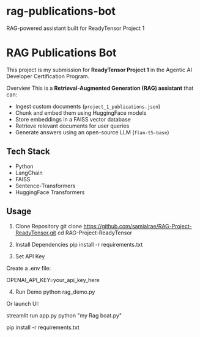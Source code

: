 # rag-publications-bot
RAG-powered assistant built for ReadyTensor Project 1

# RAG Publications Bot

This project is my submission for **ReadyTensor Project 1** in the Agentic AI Developer Certification Program.

 Overview
This is a **Retrieval-Augmented Generation (RAG) assistant** that can:
- Ingest custom documents (`project_1_publications.json`)
- Chunk and embed them using HuggingFace models
- Store embeddings in a FAISS vector database
- Retrieve relevant documents for user queries
- Generate answers using an open-source LLM (`flan-t5-base`)

##  Tech Stack
- Python
- LangChain
- FAISS
- Sentence-Transformers
- HuggingFace Transformers

##  Usage
1. Clone Repository
git clone https://github.com/samialrae/RAG-Project-ReadyTensor.git
cd RAG-Project-ReadyTensor

2. Install Dependencies
pip install -r requirements.txt

3. Set API Key

Create a .env file:

OPENAI_API_KEY=your_api_key_here

4. Run Demo
python rag_demo.py


Or launch UI:

streamlit run app.py
   python "my Rag boat.py"

   pip install -r requirements.txt

